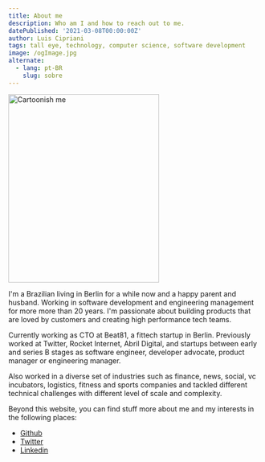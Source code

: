 ```yaml
---
title: About me
description: Who am I and how to reach out to me.
datePublished: '2021-03-08T00:00:00Z'
author: Luis Cipriani
tags: tall eye, technology, computer science, software development
image: /ogImage.jpg
alternate:
  - lang: pt-BR
    slug: sobre
---
```


<div class="float-right">
    <img src="/avatar.png" width="300" height="375" loading="lazy" alt="Cartoonish me" />
</div>

I'm a Brazilian living in Berlin for a while now and a happy parent and husband. Working in software development and engineering management for more more than 20 years. I'm passionate about building products that are loved by customers and creating high performance tech teams.

Currently working as CTO at Beat81, a fittech startup in Berlin. Previously worked at Twitter, Rocket Internet, Abril Digital, and startups between early and series B stages as software engineer, developer advocate, product manager or engineering manager.

Also worked in a diverse set of industries such as finance, news, social, vc incubators, logistics, fitness and sports companies and tackled different technical challenges with different level of scale and complexity.

Beyond this website, you can find stuff more about me and my interests in the following places:

- [Github](https://github.com/lfcipriani)
- [Twitter](https://twitter.com/lfcipriani)
- [Linkedin](https://www.linkedin.com/in/luiscipriani/)

